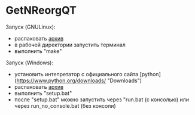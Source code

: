 # GetNReorgQT

Запуск (GNULinux): 
- распаковать [архив](https://codeberg.org/First_Encounter2/GetNReorgQT/releases "Релизы")
- в рабочей директории запустить терминал
- выполнить "make"

Запуск (Windows):
- установить интепретатор с официального сайта [python] (https://www.python.org/downloads/ "Downloads")
- распаковать [архив](https://codeberg.org/First_Encounter2/GetNReorgQT/releases "Релизы")
- выполнить "setup.bat"
- после "setup.bat" можно запустить через "run.bat (с консолью) или через run_no_console.bat (без консоли)